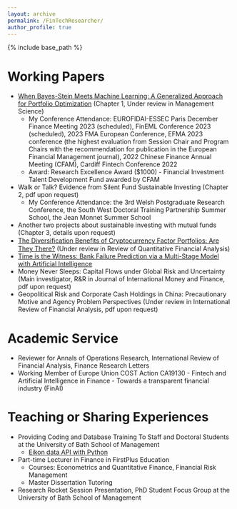 ```yaml
---
layout: archive
permalink: /FinTechResearcher/
author_profile: true
---
```


{% include base_path %}

Working Papers 
======
* <a href="https://papers.ssrn.com/sol3/papers.cfm?abstract_id=4229499" target="_blank">When Bayes-Stein Meets Machine Learning: A Generalized Approach for Portfolio Optimization</a> (Chapter 1, Under review in Management Science)
  * My Conference Attendance: EUROFIDAI-ESSEC Paris December Finance Meeting 2023 (scheduled), FinEML Conference 2023 (scheduled), 2023 FMA European Conference, EFMA 2023 conference (the highest evaluation from Session Chair and Program Chairs with the recommendation for publication in the European Financial Management journal), 2022 Chinese Finance Annual Meeting (CFAM), Cardiff Fintech Conference 2022
  * Award: Research Excellence Award ($1000) - Financial Investment Talent Development Fund awarded by CFAM
* Walk or Talk? Evidence from Silent Fund Sustainable Investing (Chapter 2, pdf upon request)
  * My Conference Attendance: the 3rd Welsh Postgraduate Research Conference, the South West Doctoral Training Partnership Summer School, the Jean Monnet Summer School
* Another two projects about sustainable investing with mutual funds (Chapter 3, details upon request)
* <a href="https://papers.ssrn.com/sol3/papers.cfm?abstract_id=4319598" target="_blank">The Diversiﬁcation Beneﬁts of Cryptocurrency Factor Portfolios: Are They There?</a> (Under review in Review of Quantitative Financial Analysis)
* <a href="https://papers.ssrn.com/sol3/papers.cfm?abstract_id=4352477" target="_blank">Time is the Witness: Bank Failure Prediction via a Multi-Stage Model with Artificial Intelligence</a>
* Money Never Sleeps: Capital Flows under Global Risk and Uncertainty (Main investigator, R&R in Journal of International Money and Finance, pdf upon request)
* Geopolitical Risk and Corporate Cash Holdings in China: Precautionary Motive and Agency Problem Perspectives (Under review in International Review of Financial Analysis, pdf upon request)

Academic Service
======
* Reviewer for Annals of Operations Research, International Review of Financial Analysis, Finance Research Letters
* Working Member of Europe Union COST Action CA19130 - Fintech and Artificial Intelligence in Finance - Towards a transparent financial industry (FinAI)
  
Teaching or Sharing Experiences 
======
* Providing Coding and Database Training To Staff and Doctoral Students at the University of Bath School of Management
  * <a href="https://www.youtube.com/watch?v=5w0DTszME64" target="_blank">Eikon data API with Python</a>
* Part-time Lecturer in Finance in FirstPlus Education
  * Courses: Econometrics and Quantitative Finance, Financial Risk Management
  * Master Dissertation Tutoring
* Research Rocket Session Presentation, PhD Student Focus Group at the University of Bath School of Management 
